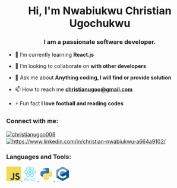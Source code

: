<h1 align="center">Hi, I'm Nwabiukwu Christian Ugochukwu</h1>
<h3 align="center">I am a passionate software developer.</h3>

- 🌱 I’m currently learning **React.js**

- 👯 I’m looking to collaborate on **with other developers**

- 💬 Ask me about **Anything coding, I will find or provide solution**

- 📫 How to reach me **christianugoo@gmail.com**

- ⚡ Fun fact **I love football and reading codes**

<h3 align="left">Connect with me:</h3>
<p align="left">
<a href="https://twitter.com/christianugoo006" target="blank"><img align="center" src="https://raw.githubusercontent.com/rahuldkjain/github-profile-readme-generator/master/src/images/icons/Social/twitter.svg" alt="christianugoo006" height="30" width="40" /></a>
<a href="https://linkedin.com/in/https://www.linkedin.com/in/christian-nwabiukwu-a664a9102/" target="blank"><img align="center" src="https://raw.githubusercontent.com/rahuldkjain/github-profile-readme-generator/master/src/images/icons/Social/linked-in-alt.svg" alt="https://www.linkedin.com/in/christian-nwabiukwu-a664a9102/" height="30" width="40" /></a>
</p>

<h3 align="left">Languages and Tools:</h3>
<p align="left"><a href="https://developer.mozilla.org/en-US/docs/Web/JavaScript" target="_blank" rel="noreferrer"> <img src="https://raw.githubusercontent.com/devicons/devicon/master/icons/javascript/javascript-original.svg" alt="javascript" width="40" height="40"/> </a> <a href="https://reactjs.org/" target="_blank" rel="noreferrer"> <img src="https://raw.githubusercontent.com/devicons/devicon/master/icons/react/react-original-wordmark.svg" alt="react" width="40" height="40"/> </a><a href="https://www.python.org" target="_blank" rel="noreferrer"> <img src="https://raw.githubusercontent.com/devicons/devicon/master/icons/python/python-original.svg" alt="python" width="40" height="40"/> </a><a href="https://www.cprogramming.com/" target="_blank" rel="noreferrer"> <img src="https://raw.githubusercontent.com/devicons/devicon/master/icons/c/c-original.svg" alt="c" width="40" height="40"/></a></p>
